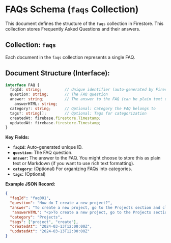 # FAQs Schema (`faqs` Collection)

This document defines the structure of the `faqs` collection in Firestore. This collection stores Frequently Asked Questions and their answers.

## Collection: `faqs`

Each document in the `faqs` collection represents a single FAQ.

## Document Structure (Interface):

```typescript
interface FAQ {
  faqId: string;          // Unique identifier (auto-generated by Firestore)
  question: string;       // The FAQ question
  answer: string;         // The answer to the FAQ (can be plain text or Markdown)
    answerHTML: string;
  category?: string;      // Optional: Category the FAQ belongs to
  tags?: string[];        // Optional: Tags for categorization
  createdAt: firebase.firestore.Timestamp;
  updatedAt: firebase.firestore.Timestamp;
}
```

**Key Fields:**

*   **`faqId`:** Auto-generated unique ID.
*   **`question`:** The FAQ question.
*   **`answer`:** The answer to the FAQ. You might choose to store this as plain text or Markdown (if you want to use rich text formatting).
*   **`category`:** (Optional)  For organizing FAQs into categories.
*   **`tags`:** (Optional)

**Example JSON Record:**

```json
{
  "faqId": "faq001",
  "question": "How do I create a new project?",
  "answer": "To create a new project, go to the Projects section and click the 'Add Project' button.",
   "answerHTML": "<p>To create a new project, go to the Projects section and click the 'Add Project' button.</p>",
  "category": "Projects",
  "tags": ["project", "create"],
  "createdAt": "2024-03-13T12:00:00Z",
  "updatedAt": "2024-03-13T12:00:00Z"
}
```
